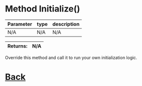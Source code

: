 # Method Initialize()

| Parameter   |  type   |              description                   |
|--           |       --|--                                          |
|   N/A      | N/A  |           N/A                 |

| Returns:  | N/A |
|--         |                             --|

Override this method and call it to run your own initialization logic.

# [Back](https://github.com/Ced30/GML-GUI-Library-GGL-Documentation/blob/main/API/Common_Methods.md)
